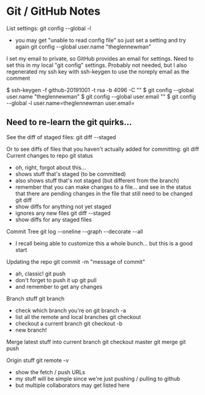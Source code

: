 # Git / GitHub Notes

List settings:
git config --global -l
  - you may get "unable to read config file" so just set a setting and try again
git config --global user.name "theglennewman"

I set my email to private, so GitHub provides an email for settings. Need to set this in my local "git config" settings. Probably not needed, but I also regenerated my ssh key with ssh-keygen to use the noreply email as the comment

$ ssh-keygen -f github-20191001 -t rsa -b 4096 -C "<github-no-reply-email>"
$ git config --global user.name "theglennewman"
$ git config --global user.email "<github-no-reply-email>"
$ git config --global -l
user.name=theglennewman
user.email=<github-no-reply-email>

## Need to re-learn the git quirks...

See the diff of staged files:
  git diff --staged

Or to see diffs of files that you haven't actually added for committing:
  git diff
Current changes to repo
git status
 - oh, right, forgot about this...
 - shows stuff that's staged (to be committed)
 - also shows stuff that's not staged (but different from the branch)
 - remember that you can make changes to a file... and see in the status that there are pending changes in the file that still need to be changed
git diff
 - show diffs for anything not yet staged
 - ignores any new files
git diff --staged
 - show diffs for any staged files

Commit Tree
git log --oneline --graph --decorate --all
 - I recall being able to customize this a whole bunch... but this is a good start

Updating the repo
git commit -m "message of commit"
 - ah, classic!
git push
 - don't forget to push it up
git pull
 - and remember to get any changes

Branch stuff
git branch
 - check which branch you're on
git branch -a
 - list all the remote and local branches
git checkout <branch-name>
 - checkout a current branch
git checkout -b <new-branch-name>
 - new branch!

Merge latest stuff into current branch
git checkout master
git merge <other-branch-name>
git push

Origin stuff
git remote -v
 - show the fetch / push URLs
 - my stuff will be simple since we're just pushing / pulling to github
 - but multiple collaborators may get listed here